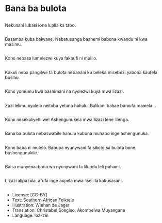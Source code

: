 # Bana ba bulota

##
Nekunani lubasi lone lupila ka tabo.

##
Basamba kuba balwane. Nebatusanga bashemi babona kwandu ni kwa masimu.

##
Kono nebasa lumelezwi kuya fakaufi ni mulilo.

##
Kakuli neba pangilwe fa bulota nebanani ku beleka misebezi yabona kaufela busihu.

##
Kono yomumu kwa bashimani na nyolezwi kuya mwa lizazi.

##
Zazi lelimu nyolelo neitoba yetuna hahulu. Balikani bahae bamufa mamela...

##
Kono nesekuliyehilwe! Ashengunukela mwa lizazi lene lilenga.

##
Bana ba bulota nebaswabile hahulu kubona muhabo inge ashengunuka.

##
Kono baba ni mulelo. Babupa nyunywani fa sikoto sa bulota bone bushengunukile.

##
Baisa munyenaabona wa nyunywani fa lilundu leli pahami.

##
Lizazi alipazula, afufa inge aopela mwa liseli la kakusasani.

##
* License: [CC-BY]
* Text: Southern African Folktale
* Illustration: Wiehan de Jager
* Translation: Christabel Songiso, Akombelwa Muyangana
* Language: loz-zm
